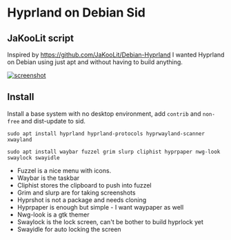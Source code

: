 # Hyprland on Debian Sid
## JaKooLit script
Inspired by https://github.com/JaKooLit/Debian-Hyprland I wanted Hyprland on Debian using just apt and without having to build anything.

[![screenshot](https://imghost.lol/2024-08-16-154910_hyprshot.png)](https://imghost.lol/2024-08-16-154910_hyprshot.png)

## Install
Install a base system with no desktop environment, add `contrib` and `non-free` and dist-update to sid.

`sudo apt install hyprland hyprland-protocols hyprwayland-scanner xwayland`

`sudo apt install waybar fuzzel grim slurp cliphist hyprpaper nwg-look swaylock swayidle`

- Fuzzel is a nice menu with icons.
- Waybar is the taskbar
- Cliphist stores the clipboard to push into fuzzel
- Grim and slurp are for taking screenshots
- Hyprshot is not a package and needs cloning
- Hyprpaper is enough but simple - I want waypaper as well
- Nwg-look is a gtk themer
- Swaylock is the lock screen, can't be bother to build hyprlock yet
- Swayidle for auto locking the screen